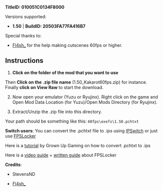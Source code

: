 **TitleID: 010051C0134F8000**

Versions supported:

- **1.50** | **BuildID: 20503FA77FA416B7**

Special thanks to:

- [Fl4sh_](https://github.com/Fl4sh9174) for the help making cutscenes 60fps or higher.

## Instructions

1. **Click on the folder of the mod that you want to use**

Then **Click on the .zip file name** (1.50_Kakarot60fps.zip) for instance. Finally **click on View Raw** to start the download.

2. Now open your emulator (Yuzu or Ryujinx). Right click on the game and Open Mod Data Location (for Yuzu)/Open Mods Directory (for Ryujinx).

3. Extract/Unzip the .zip file into this directory.

Your path should be something like this: `60fps\exefs\1.50.pchtxt`

**Switch users**: You can convert  the .pchtxt file to .ips using [IPSwitch](https://github.com/3096/ipswitch) or just use [FPSLocker](https://github.com/masagrator/FPSLocker)

Here is a [tutorial](https://youtu.be/m-V6Rs2sm9w?si=-b10u6yv0dhih5Kk) by Grown Up Gaming on how to convert .pchtxt to .ips

Here is a [video guide](https://youtu.be/0X5g6HF7LB4?si=n-UtFAEAj2VtjEQQ) + [written guide](https://rentry.co/NSwitch60FPSLockerGuide) about FPSLocker

**Credits**: 

- StevensND

- [Fl4sh_](https://github.com/Fl4sh9174)